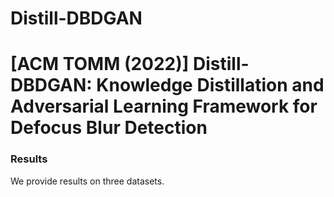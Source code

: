 # Distill-DBDGAN
# [ACM TOMM (2022)] Distill-DBDGAN: Knowledge Distillation and Adversarial Learning Framework for Defocus Blur Detection

### Results
We provide results on three datasets.
